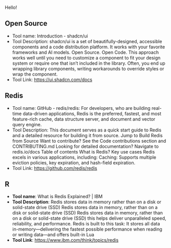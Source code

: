 Hello!


 ## Open Source 
- Tool name: Introduction - shadcn/ui
- Tool Description: shadcn/ui is a set of beautifully-designed, accessible components and a code distribution platform. It works with your favorite frameworks and AI models. Open Source. Open Code. This approach works well until you need to customize a component to fit your design system or require one that isn’t included in the library. Often, you end up wrapping library components, writing workarounds to override styles or wrap the component.
- Tool Link: https://ui.shadcn.com/docs

 ## Redis 
- Tool name: GitHub - redis/redis: For developers, who are building real-time data-driven applications, Redis is the preferred, fastest, and most feature-rich cache, data structure server, and document and vector query engine.
- Tool Description: This document serves as a quick start guide to Redis and a detailed resource for building it from source. Jump to Build Redis from Source Want to contribute? See the Code contributions section and CONTRIBUTING.md Looking for detailed documentation? Navigate to redis.io/docs Table of contents What is Redis? Key use cases Redis excels in various applications, including: Caching: Supports multiple eviction policies, key expiration, and hash-field expiration.
- Tool Link: https://github.com/redis/redis

## R 
- **Tool name**: What is Redis Explained? | IBM
- **Tool Description**: Redis stores data in memory rather than on a disk or solid-state drive (SSD) Redis stores data in memory, rather than on a disk or solid-state drive (SSD) Redis stores data in memory, rather than on a disk or solid-state drive (SSD) this helps deliver unparalleled speed, reliability, and performance. Redis is built to this task: It stores all data in-memory—delivering the fastest possible performance when reading or writing data—and offers built-in Lua
- **Tool Link**: https://www.ibm.com/think/topics/redis